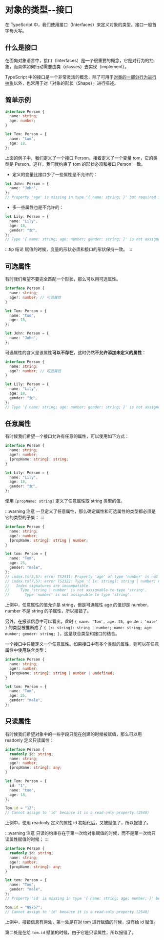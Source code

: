 # 对象的类型--接口

在 TypeScript 中，我们使用接口（Interfaces）来定义对象的类型。接口一般首字母大写。

## 什么是接口

在面向对象语言中，接口（Interfaces）是一个很重要的概念，它是对行为的抽象，而具体如何行动需要由类（classes）去实现（implement）。

<!-- todo -->

TypeScript 中的接口是一个非常灵活的概念，除了可用于[对类的一部分行为进行抽象]()以外，也常用于对「对象的形状（Shape）」进行描述。

## 简单示例

```ts
interface Person {
  name: string;
  age: number;
}

let Tom: Person = {
  name: "tom",
  age: 18,
};
```

上面的例子中，我们定义了一个接口 Person，接着定义了一个变量 tom，它的类型是 Person。这样，我们就约束了 tom 的形状必须和接口 Person 一致。

- 定义的变量比接口少了一些属性是不允许的：

```ts
let John: Person = {
  name: "John",
};
// Property 'age' is missing in type '{ name: string; }' but required in type 'Person'.
```

- 多一些属性也是不允许的：

```ts
let Lily: Person = {
  name: "Lily",
  age: 18,
  gender: "女",
};
// Type '{ name: string; age: number; gender: string; }' is not assignable to type 'Person'.Object literal may only specify known properties, and 'gender' does not exist in type 'Person'.
```

:::tip 结论
赋值的时候，变量的形状必须和接口的形状保持一致。
:::

## 可选属性

有时我们希望不要完全匹配一个形状，那么可以用可选属性。

```ts
interface Person {
  name: string;
  age?: number; // 可选属性
}

let Tom: Person = {
  name: "tom",
  age: 18,
};

let John: Person = {
  name: "John",
};
```

可选属性的含义是该属性**可以不存在**，这时仍然**不允许添加未定义的属性**：

```ts
interface Person {
  name: string;
  age?: number; // 可选属性
}

let Lily: Person = {
  name: "Lily",
  age: 18,
  gender: "女",
};
// Type '{ name: string; age: number; gender: string; }' is not assignable to type 'Person'.Object literal may only specify known properties, and 'gender' does not exist in type 'Person'.
```

## 任意属性

有时候我们希望一个接口允许有任意的属性，可以使用如下方式：

```ts
interface Person {
  name: string;
  age?: number;
  [propName: string]: string;
}

let Lily: Person = {
  name: "Lily",
  age: 18,
  gender: "女",
};
```

使用 `[propName: string]` 定义了任意属性取 string 类型的值。

:::warning 注意
一旦定义了任意属性，那么确定属性和可选属性的类型都必须是它的类型的子集：
:::

```ts
interface Person {
  name: string;
  age?: number;
  [propName: string]: string | number;
}

let tom: Person = {
  name: "Tom",
  age: 25,
  gender: "male",
};
// index.ts(3,5): error TS2411: Property 'age' of type 'number' is not assignable to string index type 'string'.
// index.ts(7,5): error TS2322: Type '{ [x: string]: string | number; name: string; age: number; gender: string; }' is not assignable to type 'Person'.
//   Index signatures are incompatible.
//     Type 'string | number' is not assignable to type 'string'.
//       Type 'number' is not assignable to type 'string'.
```

上例中，任意属性的值允许是 string，但是可选属性 age 的值却是 number，number 不是 string 的子属性，所以报错了。

另外，在报错信息中可以看出，此时 `{ name: 'Tom', age: 25, gender: 'male' }` 的类型被推断成了 `{ [x: string]: string | number; name: string; age: number; gender: string; }`，这是联合类型和接口的结合。

一个接口中只能定义一个任意属性。如果接口中有多个类型的属性，则可以在任意属性中使用联合类型：

```ts
interface Person {
  name: string;
  age?: number;
  [propName: string]: string | number | undefined;
}

let tom: Person = {
  name: "Tom",
  age: 25,
  gender: "male",
};
```

## 只读属性

有时候我们希望对象中的一些字段只能在创建的时候被赋值，那么可以用 readonly 定义只读属性：

```ts
interface Person {
  readonly id: string;
  name: string;
  age?: number;
  [propName: string]: any;
}

let Tom: Person = {
  id: "1",
  name: "tom",
  age: 18,
};

Tom.id = "12";
// Cannot assign to 'id' because it is a read-only property.(2540)
```

上例中，使用 readonly 定义的属性 id 初始化后，又被赋值了，所以报错了。

:::warning 注意
只读的约束存在于第一次给对象赋值的时候，而不是第一次给只读属性赋值的时候；
:::

```ts
interface Person {
  readonly id: string;
  name: string;
  age?: number;
  [propName: string]: any;
}

let tom: Person = {
  name: "Tom",
  gender: "male",
};
// Property 'id' is missing in type '{ name: string; age: number; }' but required in type 'Person'.(2741)

tom.id = "89757";
// Cannot assign to 'id' because it is a read-only property.(2540)
```

上例中，报错信息有两处，第一处是在对 tom 进行赋值的时候，没有给 id 赋值。

第二处是在给 `tom.id` 赋值的时候，由于它是只读属性，所以报错了。
